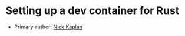 # Setting up a dev container for Rust

* Primary author: [Nick Kaplan](https://github.com/NickKaplan64)
